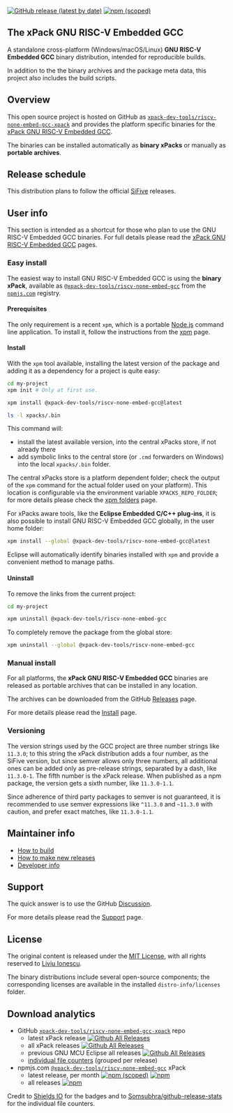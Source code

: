 [![GitHub release (latest by date)](https://img.shields.io/github/v/release/xpack-dev-tools/riscv-none-embed-gcc-xpack)](https://github.com/xpack-dev-tools/riscv-none-embed-gcc-xpack/releases)
[![npm (scoped)](https://img.shields.io/npm/v/@xpack-dev-tools/riscv-none-embed-gcc.svg)](https://www.npmjs.com/package/@xpack-dev-tools/riscv-none-embed-gcc)

## The xPack GNU RISC-V Embedded GCC

A standalone cross-platform (Windows/macOS/Linux) **GNU RISC-V Embedded GCC**
binary distribution, intended for reproducible builds.

In addition to the the binary archives and the package meta data,
this project also includes the build scripts.

## Overview

This open source project is hosted on GitHub as
[`xpack-dev-tools/riscv-none-embed-gcc-xpack`](https://github.com/xpack-dev-tools/riscv-none-embed-gcc-xpack)
and provides the platform specific binaries for the
[xPack GNU RISC-V Embedded GCC](https://xpack.github.io/riscv-none-embed-gcc/).

The binaries can be installed automatically as **binary xPacks** or manually as
**portable archives**.

## Release schedule

This distribution plans to follow the official
[SiFive](https://www.sifive.com/software) releases.

## User info

This section is intended as a shortcut for those who plan
to use the GNU RISC-V Embedded GCC binaries. For full details please read the
[xPack GNU RISC-V Embedded GCC](https://xpack.github.io/riscv-none-embed-gcc/) pages.

### Easy install

The easiest way to install GNU RISC-V Embedded GCC is using the **binary xPack**, available as
[`@xpack-dev-tools/riscv-none-embed-gcc`](https://www.npmjs.com/package/@xpack-dev-tools/riscv-none-embed-gcc)
from the [`npmjs.com`](https://www.npmjs.com) registry.

#### Prerequisites

The only requirement is a recent
`xpm`, which is a portable
[Node.js](https://nodejs.org) command line application. To install it,
follow the instructions from the
[xpm](https://xpack.github.io/xpm/install/) page.

#### Install

With the `xpm` tool available, installing
the latest version of the package and adding it as
a dependency for a project is quite easy:

```sh
cd my-project
xpm init # Only at first use.

xpm install @xpack-dev-tools/riscv-none-embed-gcc@latest

ls -l xpacks/.bin
```

This command will:

- install the latest available version,
into the central xPacks store, if not already there
- add symbolic links to the central store
(or `.cmd` forwarders on Windows) into
the local `xpacks/.bin` folder.

The central xPacks store is a platform dependent
folder; check the output of the `xpm` command for the actual
folder used on your platform).
This location is configurable via the environment variable
`XPACKS_REPO_FOLDER`; for more details please check the
[xpm folders](https://xpack.github.io/xpm/folders/) page.

For xPacks aware tools, like the **Eclipse Embedded C/C++ plug-ins**,
it is also possible to install GNU RISC-V Embedded GCC globally, in the user home folder:

```sh
xpm install --global @xpack-dev-tools/riscv-none-embed-gcc@latest
```

Eclipse will automatically
identify binaries installed with
`xpm` and provide a convenient method to manage paths.

#### Uninstall

To remove the links from the current project:

```sh
cd my-project

xpm uninstall @xpack-dev-tools/riscv-none-embed-gcc
```

To completely remove the package from the global store:

```sh
xpm uninstall --global @xpack-dev-tools/riscv-none-embed-gcc
```

### Manual install

For all platforms, the **xPack GNU RISC-V Embedded GCC**
binaries are released as portable
archives that can be installed in any location.

The archives can be downloaded from the
GitHub [Releases](https://github.com/xpack-dev-tools/riscv-none-embed-gcc-xpack/releases/)
page.

For more details please read the
[Install](https://xpack.github.io/riscv-none-embed-gcc/install/) page.

### Versioning

The version strings used by the GCC project are three number strings
like `11.3.0`; to this string the xPack distribution adds a four number,
as the SiFive version,
but since semver allows only three numbers, all additional ones can
be added only as pre-release strings, separated by a dash,
like `11.3.0-1`. The fifth number is the xPack release.
When published as a npm package, the version gets
a sixth number, like `11.3.0-1.1`.

Since adherence of third party packages to semver is not guaranteed,
it is recommended to use semver expressions like `^11.3.0` and `~11.3.0`
with caution, and prefer exact matches, like `11.3.0-1.1`.

## Maintainer info

- [How to build](https://github.com/xpack-dev-tools/riscv-none-embed-gcc-xpack/blob/xpack/README-BUILD.md)
- [How to make new releases](https://github.com/xpack-dev-tools/riscv-none-embed-gcc-xpack/blob/xpack/README-RELEASE.md)
- [Developer info](https://github.com/xpack-dev-tools/riscv-none-embed-gcc-xpack/blob/xpack/README-DEVELOP.md)

## Support

The quick answer is to use the GitHub
[Discussion](https://github.com/xpack-dev-tools/riscv-none-embed-gcc-xpack/discussions/).

For more details please read the
[Support](https://xpack.github.io/riscv-none-embed-gcc/support/) page.

## License

The original content is released under the
[MIT License](https://opensource.org/licenses/MIT), with all rights
reserved to [Liviu Ionescu](https://github.com/ilg-ul/).

The binary distributions include several open-source components; the
corresponding licenses are available in the installed
`distro-info/licenses` folder.

## Download analytics

- GitHub [`xpack-dev-tools/riscv-none-embed-gcc-xpack`](https://github.com/xpack-dev-tools/riscv-none-embed-gcc-xpack/) repo
  - latest xPack release
[![Github All Releases](https://img.shields.io/github/downloads/xpack-dev-tools/riscv-none-embed-gcc-xpack/latest/total.svg)](https://github.com/xpack-dev-tools/riscv-none-embed-gcc-xpack/releases/)
  - all xPack releases [![Github All Releases](https://img.shields.io/github/downloads/xpack-dev-tools/riscv-none-embed-gcc-xpack/total.svg)](https://github.com/xpack-dev-tools/riscv-none-embed-gcc-xpack/releases/)
  - previous GNU MCU Eclipse all releases [![Github All Releases](https://img.shields.io/github/downloads/gnu-mcu-eclipse/riscv-none-embed-gcc/total.svg)](https://github.com/gnu-mcu-eclipse/riscv-none-embed-gcc/releases/)
  - [individual file counters](https://somsubhra.github.io/github-release-stats/?username=xpack-dev-tools&repository=riscv-none-embed-gcc-xpack) (grouped per release)
- npmjs.com [`@xpack-dev-tools/riscv-none-embed-gcc`](https://www.npmjs.com/package/@xpack-dev-tools/riscv-none-embed-gcc/) xPack
  - latest release, per month
[![npm (scoped)](https://img.shields.io/npm/v/@xpack-dev-tools/riscv-none-embed-gcc.svg)](https://www.npmjs.com/package/@xpack-dev-tools/riscv-none-embed-gcc/)
[![npm](https://img.shields.io/npm/dm/@xpack-dev-tools/riscv-none-embed-gcc.svg)](https://www.npmjs.com/package/@xpack-dev-tools/riscv-none-embed-gcc/)
  - all releases [![npm](https://img.shields.io/npm/dt/@xpack-dev-tools/riscv-none-embed-gcc.svg)](https://www.npmjs.com/package/@xpack-dev-tools/riscv-none-embed-gcc/)

Credit to [Shields IO](https://shields.io) for the badges and to
[Somsubhra/github-release-stats](https://github.com/Somsubhra/github-release-stats)
for the individual file counters.

